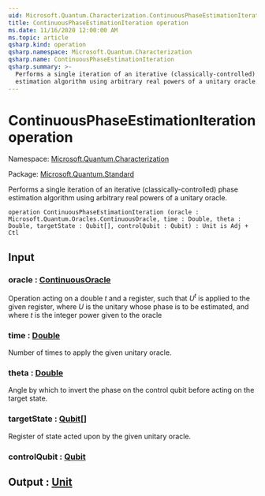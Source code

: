 ```yaml
---
uid: Microsoft.Quantum.Characterization.ContinuousPhaseEstimationIteration
title: ContinuousPhaseEstimationIteration operation
ms.date: 11/16/2020 12:00:00 AM
ms.topic: article
qsharp.kind: operation
qsharp.namespace: Microsoft.Quantum.Characterization
qsharp.name: ContinuousPhaseEstimationIteration
qsharp.summary: >-
  Performs a single iteration of an iterative (classically-controlled) phase
  estimation algorithm using arbitrary real powers of a unitary oracle.
---
```


# ContinuousPhaseEstimationIteration operation

Namespace: [Microsoft.Quantum.Characterization](xref:Microsoft.Quantum.Characterization)

Package: [Microsoft.Quantum.Standard](https://nuget.org/packages/Microsoft.Quantum.Standard)


Performs a single iteration of an iterative (classically-controlled) phaseestimation algorithm using arbitrary real powers of a unitary oracle.

```qsharp
operation ContinuousPhaseEstimationIteration (oracle : Microsoft.Quantum.Oracles.ContinuousOracle, time : Double, theta : Double, targetState : Qubit[], controlQubit : Qubit) : Unit is Adj + Ctl
```


## Input

### oracle : [ContinuousOracle](xref:Microsoft.Quantum.Oracles.ContinuousOracle)

Operation acting on a double $t$ and a register,such that $U^t$ is applied to the given register, where $U$ is the unitarywhose phase is to be estimated, and where $t$ is the integer powergiven to the oracle


### time : [Double](xref:microsoft.quantum.lang-ref.double)

Number of times to apply the given unitary oracle.


### theta : [Double](xref:microsoft.quantum.lang-ref.double)

Angle by which to invert the phase on the control qubit beforeacting on the target state.


### targetState : [Qubit](xref:microsoft.quantum.lang-ref.qubit)[]

Register of state acted upon by the given unitary oracle.


### controlQubit : [Qubit](xref:microsoft.quantum.lang-ref.qubit)





## Output : [Unit](xref:microsoft.quantum.lang-ref.unit)

